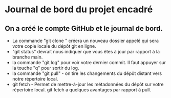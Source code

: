 # Journal de bord du projet encadré
## On a créé le compte GitHub et le journal de bord.

- La commande "git clone <UR>" créera un nouveau dossier appelé qui sera votre copie locale du dépôt git en ligne.
- "git status" devrait nous indiquer que vous êtes à jour par rapport à la branche main.
- la commande "git log" pour voir votre dernier commit. Il faut appuyer sur la touche "q" pour sortir du log.
- la commande "git pull" - on tire les changements du dépôt distant vers notre répertoire local.
- git fetch - Permet de mettre-à-jour les métadonnées du dépôt sur votre répertoire local. git fetch a quelques avantages par rapport à pull.
  
